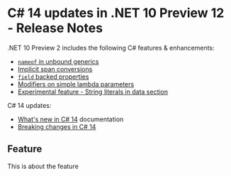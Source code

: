 # C# 14 updates in .NET 10 Preview 12 - Release Notes

.NET 10 Preview 2 includes the following C# features & enhancements:

- [`nameof` in unbound generics](#unbound-generic-support-for-nameof)
- [Implicit span conversions](#implicit-span-conversions)
- [`field` backed properties](#field-backed-properties)
- [Modifiers on simple lambda parameters](#modifiers-on-simple-lambda-parameters)
- [Experimental feature - String literals in data section](#experimental-feature-string-literals-in-data-section)

C# 14 updates:

- [What's new in C# 14](https://learn.microsoft.com/dotnet/csharp/whats-new/csharp-14) documentation
- [Breaking changes in C# 14](https://learn.microsoft.com/dotnet/csharp/whats-new/breaking-changes/compiler%20breaking%20changes%20-%20dotnet%2010)

## Feature

This is about the feature
